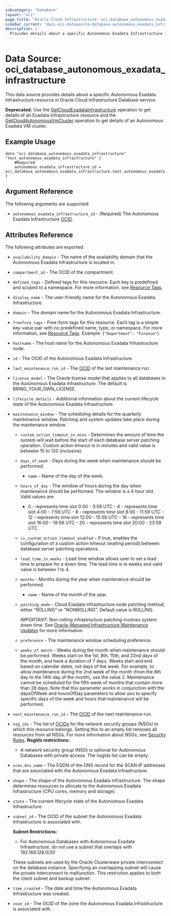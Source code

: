 ```yaml
---
subcategory: "Database"
layout: "oci"
page_title: "Oracle Cloud Infrastructure: oci_database_autonomous_exadata_infrastructure"
sidebar_current: "docs-oci-datasource-database-autonomous_exadata_infrastructure"
description: |-
  Provides details about a specific Autonomous Exadata Infrastructure in Oracle Cloud Infrastructure Database service
---
```


# Data Source: oci_database_autonomous_exadata_infrastructure
This data source provides details about a specific Autonomous Exadata Infrastructure resource in Oracle Cloud Infrastructure Database service.

**Deprecated.** Use the [GetCloudExadataInfrastructure](https://docs.cloud.oracle.com/iaas/api/#/en/database/latest/CloudExadataInfrastructure/GetCloudExadataInfrastructure) operation to get details of an Exadata Infrastructure resource and the [GetCloudAutonomousVmCluster](https://docs.cloud.oracle.com/iaas/api/#/en/database/latest/CloudAutonomousVmCluster/GetCloudAutonomousVmCluster) operation to get details of an Autonomous Exadata VM cluster.


## Example Usage

```hcl
data "oci_database_autonomous_exadata_infrastructure" "test_autonomous_exadata_infrastructure" {
	#Required
	autonomous_exadata_infrastructure_id = oci_database_autonomous_exadata_infrastructure.test_autonomous_exadata_infrastructure.id
}
```

## Argument Reference

The following arguments are supported:

* `autonomous_exadata_infrastructure_id` - (Required) The Autonomous Exadata Infrastructure  [OCID](https://docs.cloud.oracle.com/iaas/Content/General/Concepts/identifiers.htm).


## Attributes Reference

The following attributes are exported:

* `availability_domain` - The name of the availability domain that the Autonomous Exadata Infrastructure is located in.
* `compartment_id` - The OCID of the compartment.
* `defined_tags` - Defined tags for this resource. Each key is predefined and scoped to a namespace. For more information, see [Resource Tags](https://docs.cloud.oracle.com/iaas/Content/General/Concepts/resourcetags.htm). 
* `display_name` - The user-friendly name for the Autonomous Exadata Infrastructure.
* `domain` - The domain name for the Autonomous Exadata Infrastructure.
* `freeform_tags` - Free-form tags for this resource. Each tag is a simple key-value pair with no predefined name, type, or namespace. For more information, see [Resource Tags](https://docs.cloud.oracle.com/iaas/Content/General/Concepts/resourcetags.htm).  Example: `{"Department": "Finance"}` 
* `hostname` - The host name for the Autonomous Exadata Infrastructure node.
* `id` - The OCID of the Autonomous Exadata Infrastructure.
* `last_maintenance_run_id` - The [OCID](https://docs.cloud.oracle.com/iaas/Content/General/Concepts/identifiers.htm) of the last maintenance run.
* `license_model` - The Oracle license model that applies to all databases in the Autonomous Exadata Infrastructure. The default is BRING_YOUR_OWN_LICENSE. 
* `lifecycle_details` - Additional information about the current lifecycle state of the Autonomous Exadata Infrastructure.
* `maintenance_window` - The scheduling details for the quarterly maintenance window. Patching and system updates take place during the maintenance window. 
	* `custom_action_timeout_in_mins` - Determines the amount of time the system will wait before the start of each database server patching operation. Custom action timeout is in minutes and valid value is between 15 to 120 (inclusive). 
	* `days_of_week` - Days during the week when maintenance should be performed.
		* `name` - Name of the day of the week.
	* `hours_of_day` - The window of hours during the day when maintenance should be performed. The window is a 4 hour slot. Valid values are
		* 0 - represents time slot 0:00 - 3:59 UTC - 4 - represents time slot 4:00 - 7:59 UTC - 8 - represents time slot 8:00 - 11:59 UTC - 12 - represents time slot 12:00 - 15:59 UTC - 16 - represents time slot 16:00 - 19:59 UTC - 20 - represents time slot 20:00 - 23:59 UTC
	* `is_custom_action_timeout_enabled` - If true, enables the configuration of a custom action timeout (waiting period) between database server patching operations.
	* `lead_time_in_weeks` - Lead time window allows user to set a lead time to prepare for a down time. The lead time is in weeks and valid value is between 1 to 4. 
	* `months` - Months during the year when maintenance should be performed.
		* `name` - Name of the month of the year.
	* `patching_mode` - Cloud Exadata infrastructure node patching method, either "ROLLING" or "NONROLLING". Default value is ROLLING.

		*IMPORTANT*: Non-rolling infrastructure patching involves system down time. See [Oracle-Managed Infrastructure Maintenance Updates](https://docs.cloud.oracle.com/iaas/Content/Database/Concepts/examaintenance.htm#Oracle) for more information. 
	* `preference` - The maintenance window scheduling preference.
	* `weeks_of_month` - Weeks during the month when maintenance should be performed. Weeks start on the 1st, 8th, 15th, and 22nd days of the month, and have a duration of 7 days. Weeks start and end based on calendar dates, not days of the week. For example, to allow maintenance during the 2nd week of the month (from the 8th day to the 14th day of the month), use the value 2. Maintenance cannot be scheduled for the fifth week of months that contain more than 28 days. Note that this parameter works in conjunction with the  daysOfWeek and hoursOfDay parameters to allow you to specify specific days of the week and hours that maintenance will be performed. 
* `next_maintenance_run_id` - The [OCID](https://docs.cloud.oracle.com/iaas/Content/General/Concepts/identifiers.htm) of the next maintenance run.
* `nsg_ids` - The list of [OCIDs](https://docs.cloud.oracle.com/iaas/Content/General/Concepts/identifiers.htm) for the network security groups (NSGs) to which this resource belongs. Setting this to an empty list removes all resources from all NSGs. For more information about NSGs, see [Security Rules](https://docs.cloud.oracle.com/iaas/Content/Network/Concepts/securityrules.htm). **NsgIds restrictions:**
	* A network security group (NSG) is optional for Autonomous Databases with private access. The nsgIds list can be empty.
* `scan_dns_name` - The FQDN of the DNS record for the SCAN IP addresses that are associated with the Autonomous Exadata Infrastructure. 
* `shape` - The shape of the Autonomous Exadata Infrastructure. The shape determines resources to allocate to the Autonomous Exadata Infrastructure (CPU cores, memory and storage).
* `state` - The current lifecycle state of the Autonomous Exadata Infrastructure.
* `subnet_id` - The OCID of the subnet the Autonomous Exadata Infrastructure is associated with.

	**Subnet Restrictions:**
	* For Autonomous Databases with Autonomous Exadata Infrastructure, do not use a subnet that overlaps with 192.168.128.0/20

	These subnets are used by the Oracle Clusterware private interconnect on the database instance. Specifying an overlapping subnet will cause the private interconnect to malfunction. This restriction applies to both the client subnet and backup subnet. 
* `time_created` - The date and time the Autonomous Exadata Infrastructure was created.
* `zone_id` - The OCID of the zone the Autonomous Exadata Infrastructure is associated with. 

